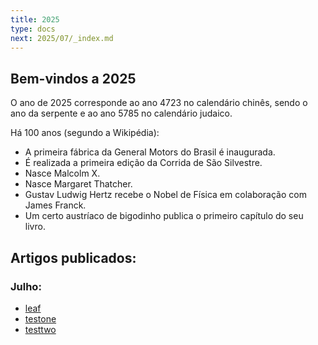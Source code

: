 ```yaml
---
title: 2025
type: docs
next: 2025/07/_index.md
---
```


## Bem-vindos a 2025

O ano de 2025 corresponde ao ano 4723 no calendário chinês, sendo o ano da serpente e ao ano 5785 no calendário judaico.

Há 100 anos (segundo a Wikipédia):
* A primeira fábrica da General Motors do Brasil é inaugurada.
* É realizada a primeira edição da Corrida de São Silvestre.
* Nasce Malcolm X.
* Nasce Margaret Thatcher.
* Gustav Ludwig Hertz recebe o Nobel de Física em colaboração com James Franck.
* Um certo austríaco de bigodinho publica o primeiro capítulo do seu livro.


## Artigos publicados:

### Julho:

* [leaf](07/leaf)
* [testone](07/testone)
* [testtwo](07/testtwo)
